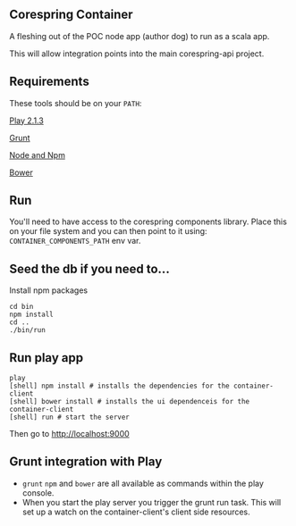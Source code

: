 ## Corespring Container

A fleshing out of the POC node app (author dog) to run as a scala app.

This will allow integration points into the main corespring-api project.

## Requirements 

These tools should be on your `PATH`:

[Play 2.1.3](http://www.playframework.com/)

[Grunt](http://gruntjs.com/)

[Node and Npm](http://nodejs.org/)

[Bower](http://bower.io/)

## Run

You'll need to have access to the corespring components library. Place this on your file system and you can then point to it using: 
`CONTAINER_COMPONENTS_PATH` env var.

## Seed the db if you need to...
Install npm packages

    cd bin
    npm install
    cd ..
    ./bin/run


## Run play app

    play
    [shell] npm install # installs the dependencies for the container-client
    [shell] bower install # installs the ui dependenceis for the container-client
    [shell] run # start the server
    
    
Then go to [http://localhost:9000](http://localhost:9000)
    
## Grunt integration with Play

* `grunt` `npm` and `bower` are all available as commands within the play console. 
* When you start the play server you trigger the grunt run task. This will set up a watch on the container-client's client side resources.


